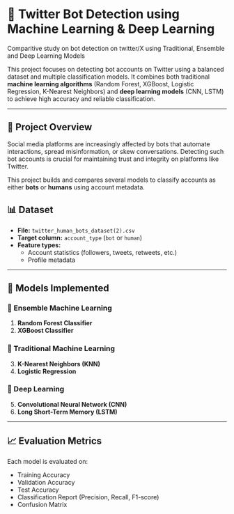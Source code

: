 # 🤖 Twitter Bot Detection using Machine Learning & Deep Learning
Comparitive study on bot detection on twitter/X using Traditional, Ensemble and Deep Learning Models


This project focuses on detecting bot accounts on Twitter using a balanced dataset and multiple classification models. It combines both traditional **machine learning algorithms** (Random Forest, XGBoost, Logistic Regression, K-Nearest Neighbors) and **deep learning models** (CNN, LSTM) to achieve high accuracy and reliable classification.

---

## 📌 Project Overview

Social media platforms are increasingly affected by bots that automate interactions, spread misinformation, or skew conversations. Detecting such bot accounts is crucial for maintaining trust and integrity on platforms like Twitter.

This project builds and compares several models to classify accounts as either **bots** or **humans** using account metadata.

## 📊 Dataset

- **File:** `twitter_human_bots_dataset(2).csv`
- **Target column:** `account_type` (`bot` or `human`)
- **Feature types:**
  - Account statistics (followers, tweets, retweets, etc.)
  - Profile metadata

---

## 🧠 Models Implemented

### 🔹 Ensemble Machine Learning
1. **Random Forest Classifier**
2. **XGBoost Classifier**

### 🔹 Traditional Machine Learning
3. **K-Nearest Neighbors (KNN)**
4. **Logistic Regression**

### 🔹 Deep Learning
5. **Convolutional Neural Network (CNN)**
6. **Long Short-Term Memory (LSTM)**


---

## 📈 Evaluation Metrics

Each model is evaluated on:

- Training Accuracy
- Validation Accuracy
- Test Accuracy
- Classification Report (Precision, Recall, F1-score)
- Confusion Matrix

